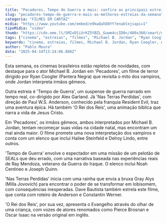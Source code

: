 ```yaml
---
title: "Pecadores, Tempo de Guerra e mais: confira as principais estreias cinematográficas da semana"
slug: "pecadores-tempo-de-guerra-e-mais-as-melhores-estreias-da-semana"
categoria: "FILMES EM CARTAZ"
midia: "https://www.youtube.com/embed/e9kwQahD8YY?enablejsapi=1"
tipoMidia: "video"
thumb: "https://cdn.ome.lt/SMIxD1iUrKZ5YBZL_Guwm4ccID0=/480x360/smart/extras/conteudos/pecadoresvariante.jpg"
tags: ["cinema", "estreias", "filmes", "Michael B. Jordan", "Ryan Coogler", "Alex Garland", "Paul W.S. Anderson", "Milla Jovovich", "Dave Bautista"]
keywords: "cinema, estreias, filmes, Michael B. Jordan, Ryan Coogler, Alex Garland, Paul W.S. Anderson, Milla Jovovich, Dave Bautista"
author: "Pablo Moura"
data: "2025-04-14T13:24:06.886Z"
---
```


Esta semana, os cinemas brasileiros estão repletos de novidades, com destaque para o ator Michael B. Jordan em 'Pecadores', um filme de terror dirigido por Ryan Coogler (Pantera Negra) que revisita o mito dos vampiros, onde Jordan interpreta irmãos gêmeos.

Outra estreia é 'Tempo de Guerra', um suspense de guerra narrado em tempo real, co-dirigido por Alex Garland. Já 'Nas Terras Perdidas', com direção de Paul W.S. Anderson, conhecido pela franquia Resident Evil, traz uma aventura épica. Há também 'O Rei dos Reis', uma animação bíblica que narra a vida de Jesus Cristo.

Em 'Pecadores', os irmãos gêmeos, ambos interpretados por Michael B. Jordan, tentam recomeçar suas vidas na cidade natal, mas encontram um mal ainda maior. O filme promete uma nova interpretação dos vampiros e conta com um elenco que inclui Hailee Steinfeld e Delroy Lindo, entre outros.

'Tempo de Guerra' envolve o espectador em uma missão de um pelotão de SEALs que deu errado, com uma narrativa baseada nas experiências reais de Ray Mendoza, veterano da Guerra do Iraque. O elenco inclui Noah Centineo e Joseph Quinn.

'Nas Terras Perdidas' inicia com uma rainha que envia a bruxa Gray Alys (Milla Jovovich) para encontrar o poder de se transformar em lobisomem, com consequências inesperadas. Dave Bautista também estrela este filme, que conta com roteiro de Anderson e Constantin Werner.

'O Rei dos Reis', por sua vez, apresenta o Evangelho através do olhar de uma criança, com vozes de atores renomados como Pierce Brosnan e Oscar Isaac na versão original em inglês.